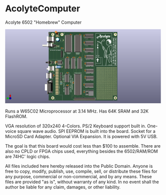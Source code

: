 # AcolyteComputer
Acolyte 6502 "Homebrew" Computer

<img src="/Pictures/AcolytePic-Front.png">

Runs a W65C02 Microprocessor at 3.14 MHz.
Has 64K SRAM and 32K FlashROM.

VGA resolution of 320x240 4-Colors.
PS/2 Keyboard support built in.
One-voice square wave audio.
SPI EEPROM is built into the board.
Socket for a MicroSD Card Adapter.
Optional VIA Expansion.
It is powered with 5V USB.

The goal is that this board would cost less than $100 to assemble.
There are also no CPLD or FPGA chips used, everything besides the 6502/RAM/ROM are 74HC' logic chips.

All files included here hereby released into the Public Domain.  Anyone is free to copy, modify, publish, use, compile, sell, or distribute these files for any purpose, commercial or non-commercial, and by any means.  These files are provided "as is", without warranty of any kind.  In no event shall the author be liable for any claim, damages, or other liability.
